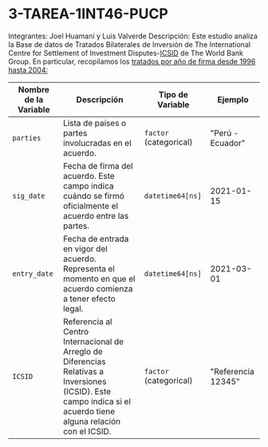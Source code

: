 # 3-TAREA-1INT46-PUCP
Integrantes: Joel Huamaní y Luis Valverde
Descripción: Este estudio analiza la Base de datos de Tratados Bilaterales de Inversión de The International Centre for Settlement of Investment Disputes-[ICSID](https://icsid.worldbank.org/) de The World Bank Group. En particular, recopilamos los [tratados por año de firma desde 1996 hasta 2004:](https://icsid.worldbank.org/es/recursos/base-de-datos/base-de-datos-de-Tratados-Bilaterales-de-Inversi%C3%B3n)

| Nombre de la Variable                    | Descripción                                                                                                         | Tipo de Variable          | Ejemplo                 |
|------------------------------------------|---------------------------------------------------------------------------------------------------------------------|---------------------------|-------------------------|
| `parties`                                | Lista de países o partes involucradas en el acuerdo.                                                               | `factor` (categorical)    | "Perú - Ecuador"       |
| `sig_date`                               | Fecha de firma del acuerdo. Este campo indica cuándo se firmó oficialmente el acuerdo entre las partes.           | `datetime64[ns]`         | 2021-01-15              |
| `entry_date`                             | Fecha de entrada en vigor del acuerdo. Representa el momento en que el acuerdo comienza a tener efecto legal.     | `datetime64[ns]`         | 2021-03-01              |
| `ICSID`                                  | Referencia al Centro Internacional de Arreglo de Diferencias Relativas a Inversiones (ICSID). Este campo indica si el acuerdo tiene alguna relación con el ICSID. | `factor` (categorical)    | "Referencia 12345"     |

